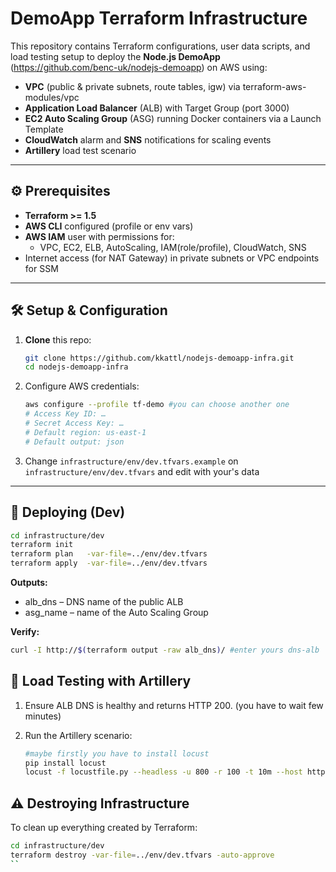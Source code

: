 # DemoApp Terraform Infrastructure

This repository contains Terraform configurations, user data scripts, and load testing setup to deploy the **Node.js DemoApp** (https://github.com/benc-uk/nodejs-demoapp) on AWS using:

- **VPC** (public & private subnets, route tables, igw) via terraform-aws-modules/vpc
- **Application Load Balancer** (ALB) with Target Group (port 3000)
- **EC2 Auto Scaling Group** (ASG) running Docker containers via a Launch Template
- **CloudWatch** alarm and **SNS** notifications for scaling events
- **Artillery** load test scenario

---

## ⚙️ Prerequisites

- **Terraform >= 1.5**
- **AWS CLI** configured (profile or env vars)
- **AWS IAM** user with permissions for:
  - VPC, EC2, ELB, AutoScaling, IAM(role/profile), CloudWatch, SNS
- Internet access (for NAT Gateway) in private subnets or VPC endpoints for SSM

---

## 🛠️ Setup & Configuration

1. **Clone** this repo:
   ```bash
   git clone https://github.com/kkattl/nodejs-demoapp-infra.git
   cd nodejs-demoapp-infra
   ```
2. Configure AWS credentials:
   ```bash
   aws configure --profile tf-demo #you can choose another one
   # Access Key ID: …
   # Secret Access Key: …
   # Default region: us-east-1
   # Default output: json
   ```

3. Change `infrastructure/env/dev.tfvars.example` on `infrastructure/env/dev.tfvars` and edit with your's data

---

## 🚀 Deploying (Dev)
  ```bash
  cd infrastructure/dev
  terraform init
  terraform plan   -var-file=../env/dev.tfvars
  terraform apply  -var-file=../env/dev.tfvars
  ```

**Outputs:**

  - alb_dns – DNS name of the public ALB
  - asg_name – name of the Auto Scaling Group

**Verify:**

  ```bash
  curl -I http://$(terraform output -raw alb_dns)/ #enter yours dns-alb
  ```
## 🧪 Load Testing with Artillery

1. Ensure ALB DNS is healthy and returns HTTP 200. (you have to wait few minutes)

2. Run the Artillery scenario:
   ```bash
   #maybe firstly you have to install locust
   pip install locust
   locust -f locustfile.py --headless -u 800 -r 100 -t 10m --host http://<ALB-DNS>
   ```

## ⚠️ Destroying Infrastructure

To clean up everything created by Terraform:

   ```bash
   cd infrastructure/dev
terraform destroy -var-file=../env/dev.tfvars -auto-approve
   ``
